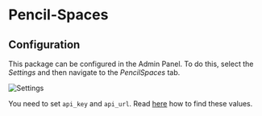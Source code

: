 # Pencil-Spaces

## Configuration 

This package can be configured in the Admin Panel. To do this, select the *Settings* and then navigate to the *PencilSpaces* tab.

![Settings](https://github.com/EscolaLMS/Pencil-Spaces/assets/59456825/49818653-3766-4fa1-af9e-863f8fda1430)

You need to set `api_key` and `api_url`. Read [here](https://intercom.help/pencil/en/articles/8051033-how-to-find-your-api-key-on-pencil-spaces) how to find these values. 
